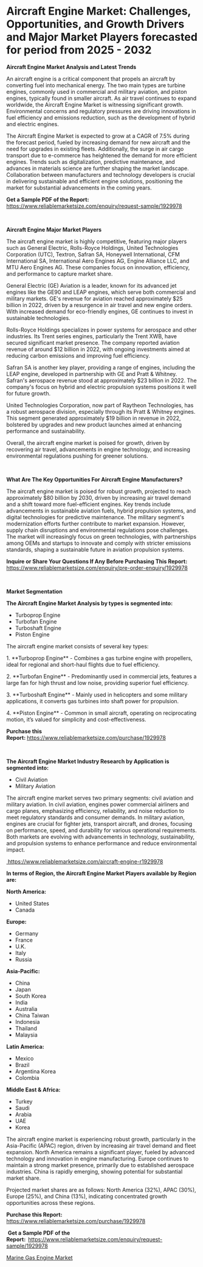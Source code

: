 <p><h1>Aircraft Engine Market: Challenges, Opportunities, and Growth Drivers and Major Market Players forecasted for period from 2025 - 2032</h1></p><p><strong>Aircraft Engine Market Analysis and Latest Trends</strong></p>
<p><p>An aircraft engine is a critical component that propels an aircraft by converting fuel into mechanical energy. The two main types are turbine engines, commonly used in commercial and military aviation, and piston engines, typically found in smaller aircraft. As air travel continues to expand worldwide, the Aircraft Engine Market is witnessing significant growth. Environmental concerns and regulatory pressures are driving innovations in fuel efficiency and emissions reduction, such as the development of hybrid and electric engines.</p><p>The Aircraft Engine Market is expected to grow at a CAGR of 7.5% during the forecast period, fueled by increasing demand for new aircraft and the need for upgrades in existing fleets. Additionally, the surge in air cargo transport due to e-commerce has heightened the demand for more efficient engines. Trends such as digitalization, predictive maintenance, and advances in materials science are further shaping the market landscape. Collaboration between manufacturers and technology developers is crucial in delivering sustainable and efficient engine solutions, positioning the market for substantial advancements in the coming years.</p></p>
<p><strong>Get a Sample PDF of the Report:&nbsp;</strong> <a href="https://www.reliablemarketsize.com/enquiry/request-sample/1929978?utm_campaign=1939&utm_medium=2&utm_source=Github&utm_content=ia&utm_term=16012025&utm_id=aircraft-engine">https://www.reliablemarketsize.com/enquiry/request-sample/1929978</a></p>
<p>&nbsp;</p>
<p><strong>Aircraft Engine Major Market Players</strong></p>
<p><p>The aircraft engine market is highly competitive, featuring major players such as General Electric, Rolls-Royce Holdings, United Technologies Corporation (UTC), Textron, Safran SA, Honeywell International, CFM International SA, International Aero Engines AG, Engine Alliance LLC, and MTU Aero Engines AG. These companies focus on innovation, efficiency, and performance to capture market share.</p><p>General Electric (GE) Aviation is a leader, known for its advanced jet engines like the GE90 and LEAP engines, which serve both commercial and military markets. GE's revenue for aviation reached approximately $25 billion in 2022, driven by a resurgence in air travel and new engine orders. With increased demand for eco-friendly engines, GE continues to invest in sustainable technologies.</p><p>Rolls-Royce Holdings specializes in power systems for aerospace and other industries. Its Trent series engines, particularly the Trent XWB, have secured significant market presence. The company reported aviation revenue of around $12 billion in 2022, with ongoing investments aimed at reducing carbon emissions and improving fuel efficiency.</p><p>Safran SA is another key player, providing a range of engines, including the LEAP engine, developed in partnership with GE and Pratt & Whitney. Safran's aerospace revenue stood at approximately $23 billion in 2022. The company's focus on hybrid and electric propulsion systems positions it well for future growth.</p><p>United Technologies Corporation, now part of Raytheon Technologies, has a robust aerospace division, especially through its Pratt & Whitney engines. This segment generated approximately $19 billion in revenue in 2022, bolstered by upgrades and new product launches aimed at enhancing performance and sustainability.</p><p>Overall, the aircraft engine market is poised for growth, driven by recovering air travel, advancements in engine technology, and increasing environmental regulations pushing for greener solutions.</p></p>
<p>&nbsp;</p>
<p><strong>What Are The Key Opportunities For Aircraft Engine Manufacturers?</strong></p>
<p><p>The aircraft engine market is poised for robust growth, projected to reach approximately $80 billion by 2030, driven by increasing air travel demand and a shift toward more fuel-efficient engines. Key trends include advancements in sustainable aviation fuels, hybrid propulsion systems, and digital technologies for predictive maintenance. The military segment's modernization efforts further contribute to market expansion. However, supply chain disruptions and environmental regulations pose challenges. The market will increasingly focus on green technologies, with partnerships among OEMs and startups to innovate and comply with stricter emissions standards, shaping a sustainable future in aviation propulsion systems.</p></p>
<p><strong>Inquire or Share Your Questions If Any Before Purchasing This Report:</strong> <a href="https://www.reliablemarketsize.com/enquiry/pre-order-enquiry/1929978?utm_campaign=1939&utm_medium=2&utm_source=Github&utm_content=ia&utm_term=16012025&utm_id=aircraft-engine">https://www.reliablemarketsize.com/enquiry/pre-order-enquiry/1929978</a></p>
<p>&nbsp;</p>
<p><strong>Market Segmentation</strong></p>
<p><strong>The Aircraft Engine Market Analysis by types is segmented into:</strong></p>
<p><ul><li>Turboprop Engine</li><li>Turbofan Engine</li><li>Turboshaft Engine</li><li>Piston Engine</li></ul></p>
<p><p>The aircraft engine market consists of several key types: </p><p>1. **Turboprop Engine** - Combines a gas turbine engine with propellers, ideal for regional and short-haul flights due to fuel efficiency.</p><p>2. **Turbofan Engine** - Predominantly used in commercial jets, features a large fan for high thrust and low noise, providing superior fuel efficiency.</p><p>3. **Turboshaft Engine** - Mainly used in helicopters and some military applications, it converts gas turbines into shaft power for propulsion.</p><p>4. **Piston Engine** - Common in small aircraft, operating on reciprocating motion, it’s valued for simplicity and cost-effectiveness.</p></p>
<p><strong>Purchase this Report:&nbsp;</strong><a href="https://www.reliablemarketsize.com/purchase/1929978?utm_campaign=1939&utm_medium=2&utm_source=Github&utm_content=ia&utm_term=16012025&utm_id=aircraft-engine">https://www.reliablemarketsize.com/purchase/1929978</a></p>
<p>&nbsp;</p>
<p><strong>The Aircraft Engine Market Industry Research by Application is segmented into:</strong></p>
<p><ul><li>Civil Aviation</li><li>Military Aviation</li></ul></p>
<p><p>The aircraft engine market serves two primary segments: civil aviation and military aviation. In civil aviation, engines power commercial airliners and cargo planes, emphasizing efficiency, reliability, and noise reduction to meet regulatory standards and consumer demands. In military aviation, engines are crucial for fighter jets, transport aircraft, and drones, focusing on performance, speed, and durability for various operational requirements. Both markets are evolving with advancements in technology, sustainability, and propulsion systems to enhance performance and reduce environmental impact.</p></p>
<p><a href="https://www.reliablemarketsize.com/aircraft-engine-r1929978?utm_campaign=1939&utm_medium=2&utm_source=Github&utm_content=ia&utm_term=16012025&utm_id=aircraft-engine">&nbsp;https://www.reliablemarketsize.com/aircraft-engine-r1929978</a></p>
<p><strong>In terms of Region, the Aircraft Engine Market Players available by Region are:</strong></p>
<p>
    <p> <strong> North America: </strong>
        <ul>
            <li>United States</li>
            <li>Canada</li>
        </ul>
        </p> 
    <p> <strong> Europe: </strong>
        <ul>
            <li>Germany</li>
            <li>France</li>
            <li>U.K.</li>
            <li>Italy</li>
            <li>Russia</li>
        </ul>
        </p> 
    <p> <strong> Asia-Pacific: </strong>
        <ul>
            <li>China</li>
            <li>Japan</li>
            <li>South Korea</li>
            <li>India</li>
            <li>Australia</li>
            <li>China Taiwan</li>
            <li>Indonesia</li>
            <li>Thailand</li>
            <li>Malaysia</li>
        </ul>
        </p> 
    <p> <strong> Latin America: </strong>
        <ul>
            <li>Mexico</li>
            <li>Brazil</li>
            <li>Argentina Korea</li>
            <li>Colombia</li>
        </ul>
        </p> 
    <p> <strong> Middle East & Africa: </strong>
        <ul>
            <li>Turkey</li>
            <li>Saudi</li>
            <li>Arabia</li>
            <li>UAE</li>
            <li>Korea</li>
        </ul>
    </p>
    </p>
<p><p>The aircraft engine market is experiencing robust growth, particularly in the Asia-Pacific (APAC) region, driven by increasing air travel demand and fleet expansion. North America remains a significant player, fueled by advanced technology and innovation in engine manufacturing. Europe continues to maintain a strong market presence, primarily due to established aerospace industries. China is rapidly emerging, showing potential for substantial market share. </p><p>Projected market shares are as follows: North America (32%), APAC (30%), Europe (25%), and China (13%), indicating concentrated growth opportunities across these regions.</p></p>
<p><strong>Purchase this Report: </strong><a href="https://www.reliablemarketsize.com/purchase/1929978?utm_campaign=1939&utm_medium=2&utm_source=Github&utm_content=ia&utm_term=16012025&utm_id=aircraft-engine">https://www.reliablemarketsize.com/purchase/1929978</a></p>
<p>&nbsp;<strong>Get a Sample PDF of the Report:&nbsp;&nbsp;</strong><a href="https://www.reliablemarketsize.com/enquiry/request-sample/1929978?utm_campaign=1939&utm_medium=2&utm_source=Github&utm_content=ia&utm_term=16012025&utm_id=aircraft-engine">https://www.reliablemarketsize.com/enquiry/request-sample/1929978</a></p>
<p><strong></strong></p>
<p><p><a href="https://github.com/PeterParrish5/Market-Research-Report-List-7/blob/main/marine-gas-engine-market.md?utm_campaign=1939&utm_medium=2&utm_source=Github&utm_content=ia&utm_term=16012025&utm_id=aircraft-engine">Marine Gas Engine Market</a></p></p>